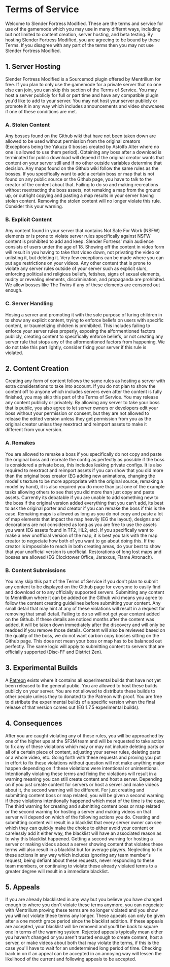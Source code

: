 # Terms of Service

Welcome to Slender Fortress Modified. These are the terms and service for use of the gamemode which you may use in many differnt ways, including but not limited to content creation, server hosting, and beta testing. By hosting Slender Fortress Modified, you are agreeing to be bound by these Terms. If you disagree with any part of the terms then you may not use Slender Fortress Modified.

## 1. Server Hosting

Slender Fortress Modified is a Sourcemod plugin offered by Mentrillum for free. If you plan to only use the gamemode for a private server that no one else can join, you can skip this section of the Terms of Service. You may host a server publicly for full or part time and have any compatible plugin you'd like to add to your server. You may not host your server publicly or promote it in any way which includes announcements and video showcases if one of these conditions are met.

### A. Stolen Content

Any bosses found on the Github wiki that have not been taken down are allowed to be used without permission from the original creators (Exceptions being the Yakuza 0 bosses created by Astolfo Alter where no one is allowed to use them period). Obtaining any boss after a download is terminated for public download will depend if the original creator wants that content on your server still and if no other outside variables determine that decision. Any maps found on the Github wiki follow the same rules as the bosses. If you specifically want to add a certain boss or map that is not found on any public source or the Github page, you have to talk to the creator of the content about that. Failing to do so and making recreations without reextracting the boss assets, not remaking a map from the ground up, or outright copying and pasting a map results in your server having stolen content. Removing the stolen content will no longer violate this rule. Consider this your warning.

### B. Explicit Content

Any content found in your server that contains Not Safe For Work (NSFW) elements or is prone to violate server rules specifically against NSFW content is prohibited to add and keep. Slender Fortress' main audience consists of users under the age of 18. Showing off the content in video form will result in you having to take that video down, not privating the video or unlisting it, but deleting it. Very few exceptions can be made where you can put age restrictions on your videos. Any other content that is prone to violate any server rules outside of your server such as explicit slurs, enforcing political and religious beliefs, fetishes, signs of sexual elements, nudity or revealing elements, discrimination, and propaganda are prohibited. We allow bosses like The Twins if any of these elements are censored out enough.

### C. Server Handling

Hosing a server and promoting it with the sole purpose of luring children in to show any explicit content, trying to enforce beliefs on users with specific content, or traumetizing children is prohibited. This includes failing to enforce your server rules properly, exposing the alformentioned factors publicly, creating content to specifically enforce beliefs, or not creating any server rule that stops any of the alformentioned factors from happening. We do not take this part lightly, consider fixing your server if this rule is violated.

## 2. Content Creation

Creating any form of content follows the same rules as hosting a server with extra considerations to take into account. If you do not plan to show the content off to anyone which includes servers even after the content is fully finished, you may skip this part of the Terms of Service. You may release any content publicly or privately. By allowing any server to take your boss that is public, you also agree to let server owners or developers edit your boss without your permission or consent, but they are not allowed to release the edited version unless they get permission from you as the original creator unless they reextract and reimport assets to make it different from your version.

### A. Remakes

You are allowed to remake a boss if you specifically do not copy and paste the original boss and recreate the config as perfectly as possible if the boss is considered a private boss, this includes leaking private configs. It is also required to reextract and reimport assets if you can show that you did more than the original boss creator (EG adding new animations, changing the model's texture to be more appropriate with the original source, remaking a model by hand), it is also required you do more than just one of the example tasks allowing others to see that you did more than just copy and paste assets. Currently its debatable if you are unable to add something new to the boss if the original version added everything that you can't add, its best to ask the original porter and creator if you can remake the boss if this is the case. Remaking maps is allowed as long as you do not copy and paste a lot of map elements that impact the map heavily (EG the layout), designs and decorations are not considered as long as you are free to use the assets you want (EG assets found in TF2, HL2, etc). If you specifically want to make a new unofficial version of the map, it is best you talk with the map creator to negociate how both of you want to go about doing this. If the creator is impossible to reach in both creating areas, do your best to show that your unofficial version is unofficial. Restorations of long lost maps and bosses are allowed (EG Clocktower Office, Jaraxxus, Flame Atronach).

### B. Content Submissions

You may skip this part of the Terms of Service if you don't plan to submit any content to be displayed on the Github page for everyone to easily find and download or to any officially supported servers. Submitting any content to Mentrillum where it can be added on the Github wiki means you agree to follow the content creating guidelines before submitting your content. Any small detail that may hint at any of these violations will result in a request for removing that small detail. Failing to do so will not get your content added on the Github. If these details are noticed months after the content was added, it will be taken down immediately after the discovery and will only be readded if you remove those details. Content will also be reviewed based on the quality of the boss, we do not want carbon copy bosses sitting on the Github page. This does not mean your boss or map has to be balanced out perfectly. The same logic will apply to submitting content to servers that are officially supported (Disc-FF and District Zen).

## 3. Experimental Builds

A [Patreon](https://www.patreon.com/Mentrillum) exists where it contains all experimental builds that have not yet been released to the general public. You are allowed to host these builds publicly on your server. You are not allowed to distribute these builds to other people unless they to donated to the Patreon with proof. You are free to distribute the experimental builds of a specific version when the final release of that version comes out (EG 1.7.5 experimental builds).

## 4. Consequences

After you are caught violating any of these rules, you will be approached by one of the higher ups at the SF2M team and will be requested to take action to fix any of these violations which may or may not include deleting parts or all of a certain piece of content, adjusting your server rules, deleting parts or a whole video, etc. Going forth with these requests and proving you put in effort to fix these violations without question will not make anything major happen depending on if these violations were intentional or unintentional. Intentionally violating these terms and fixing the violations will result in a warning meaning you can still create content and host a server. Depending on if you just create content for servers or host a server and make videos about it, the second warning will be different. For just creating and submitting content boss or map related, you will be given a second warning if these violations intentionally happened which most of the time is the case. The third warning for creating and submitting content boss or map related or the second warning for hosting a server and making videos on that server will depend on which of the following actions you do. Creating and submitting content will result in a blacklist that every server owner can see which they can quickly make the choice to either avoid your content or carelessly add it either way, the blacklist will have an associated reason as to why this blacklist happened. Getting a second warning for hosting a server or making videos about a server showing content that violates these terms will also result in a blacklist but for average players. Neglecting to fix these actions in any way which includes ignoring any team member's request, being defiant about these requests, never responding to these team members, or continuing to violate these already violated terms to a greater degree will result in a immediate blacklist.

## 5. Appeals

If you are already blacklisted in any way but you believe you have changed enough to where you don't violate these terms anymore, you can negociate with Mentrillum proving these terms are no longer violated and you show you will not violate these terms any longer. These appeals can only be given after a one month grace period since the blacklist addition. If these appeals are accepted, your blacklist will be removed and you'll be back to square one in terms of the warning system. Rejected appeals typically mean either you haven't changed or you aren't trusted enough to create content, host a server, or make videos about both that may violate the terms, if this is the case you'll have to wait for an undetermined long period of time. Checking back in on if an appeal can be accepted in an annoying way will lessen the likelihood of the current and following appeals to be accepted.
